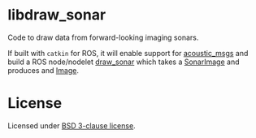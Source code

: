 # libdraw_sonar

Code to draw data from forward-looking imaging sonars. 

If built with `catkin` for ROS, it will enable support for [acoustic_msgs](https://github.com/apl-ocean-engineering/hydrographic_msgs/tree/main/acoustic_msgs) and build a ROS node/nodelet [draw_sonar](https://github.com/apl-ocean-engineering/libdraw_sonar/tree/master/src_ros) which takes a [SonarImage](https://github.com/apl-ocean-engineering/hydrographic_msgs/blob/main/acoustic_msgs/msg/SonarImage.msg) and produces and [Image](https://docs.ros.org/en/melodic/api/sensor_msgs/html/msg/Image.html).

# License

Licensed under [BSD 3-clause license](LICENSE).

